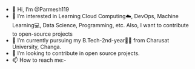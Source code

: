 - 👋 Hi, I’m @Parmesh119
- 👀 I’m interested in Learning Cloud Computing☁️, DevOps, Machine Learning💻, Data Science, Programming, etc. Also, I want to contribute to open-source projects
- 🌱 I’m currently pursuing my B.Tech-2nd-year👨‍🎓 from Charusat University, Changa.
- 💞️ I’m looking to contribute in open source projects.
- 📫 How to reach me:-
                      
